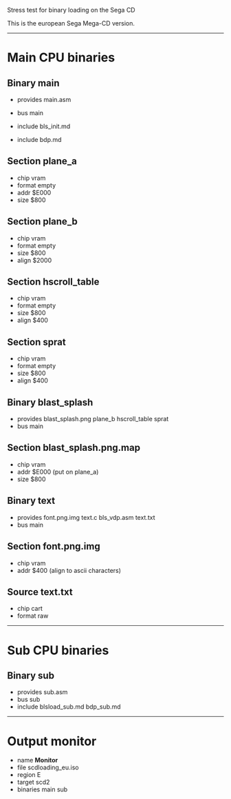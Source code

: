 Stress test for binary loading on the Sega CD

This is the european Sega Mega-CD version.


--------------------------------------

Main CPU binaries
=================


Binary main
-----------

 - provides main.asm
 - bus main

 - include bls_init.md
 - include bdp.md

Section plane_a
---------------

 - chip vram
 - format empty
 - addr $E000
 - size $800

Section plane_b
---------------

 - chip vram
 - format empty
 - size $800
 - align $2000

Section hscroll_table
---------------------

 - chip vram
 - format empty
 - size $800
 - align $400

Section sprat
-------------

 - chip vram
 - format empty
 - size $800
 - align $400



Binary blast_splash
-------------------

 - provides blast_splash.png plane_b hscroll_table sprat
 - bus main

Section blast_splash.png.map
----------------------------

 - chip vram
 - addr $E000 (put on plane_a)
 - size $800



Binary text
-----------

 - provides font.png.img text.c bls_vdp.asm text.txt
 - bus main


Section font.png.img
--------------------

 - chip vram
 - addr $400 (align to ascii characters)

Source text.txt
---------------

 - chip cart
 - format raw



--------------------------------------

Sub CPU binaries
================


Binary sub
----------

 - provides sub.asm
 - bus sub
 - include blsload_sub.md bdp_sub.md



--------------------------------------

Output monitor
==============

 - name **Monitor**
 - file scdloading_eu.iso
 - region E
 - target scd2
 - binaries main sub

